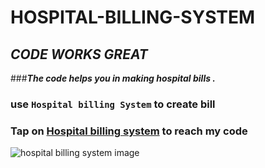 # **HOSPITAL-BILLING-SYSTEM**
## *CODE WORKS GREAT*
###***The code helps you in making hospital bills .***
### use `Hospital billing System` to create bill
### Tap on [Hospital billing system](https://github.com/Yash140702/HOSPITAL-BILLING-SYSTEM) to reach my code
![hospital billing system image](https://encrypted-tbn0.gstatic.com/images?q=tbn:ANd9GcRbbTfMDm4OT2O62m9yEDkRYQGFk2ndynorZg&usqp=CAU)



